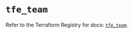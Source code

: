 # `tfe_team`

Refer to the Terraform Registry for docs: [`tfe_team`](https://registry.terraform.io/providers/hashicorp/tfe/0.60.1/docs/resources/team).
